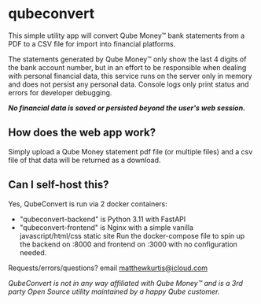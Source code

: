 # qubeconvert
This simple utility app will convert Qube Money™ bank statements from a PDF to a CSV file for import into financial platforms.

The statements generated by Qube Money™ only show the last 4 digits of the bank account number, but in an effort to be responsible when dealing with personal financial data, this service runs on the server only in memory and does not persist any personal data. Console logs only print status and errors for developer debugging. 

***No financial data is saved or persisted beyond the user's web session.***

## How does the web app work?
Simply upload a Qube Money statement pdf file (or multiple files) and a csv file of that data will be returned as a download.

## Can I self-host this?
Yes, QubeConvert is run via 2 docker containers:
- "qubeconvert-backend" is Python 3.11 with FastAPI
- "qubeconvert-frontend" is Nginx with a simple vanilla javascript/html/css static site
Run the docker-compose file to spin up the backend on :8000 and frontend on :3000 with no configuration needed.

Requests/errors/questions? email matthewkurtis@icloud.com

*QubeConvert is not in any way affiliated with Qube Money™ and is a 3rd party Open Source utility maintained by a happy Qube customer.*
